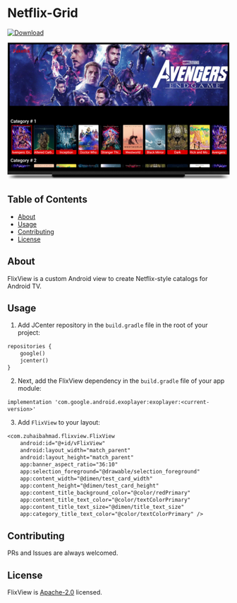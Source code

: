 # Netflix-Grid

[ ![Download](https://api.bintray.com/packages/xuhaibahmad/maven/FlixView/images/download.svg) ](https://bintray.com/xuhaibahmad/maven/FlixView/_latestVersion)

![Banner](screenshot.png)

## Table of Contents

- [About](#about)
- [Usage](#usage)
- [Contributing](#contributing)
- [License](#license)

## About

FlixView is a custom Android view to create Netflix-style catalogs for Android TV.

## Usage

1. Add JCenter repository in the `build.gradle` file in the root of your project:

```
repositories {
    google()
    jcenter()
}
```

2. Next, add the FlixView dependency in the `build.gradle` file of your app module:

```
implementation 'com.google.android.exoplayer:exoplayer:<current-version>'
```

3. Add `FlixView` to your layout:

```
<com.zuhaibahmad.flixview.FlixView
    android:id="@+id/vFlixView"
    android:layout_width="match_parent"
    android:layout_height="match_parent"
    app:banner_aspect_ratio="36:10"
    app:selection_foreground="@drawable/selection_foreground"
    app:content_width="@dimen/test_card_width"
    app:content_height="@dimen/test_card_height"
    app:content_title_background_color="@color/redPrimary"
    app:content_title_text_color="@color/textColorPrimary"
    app:content_title_text_size="@dimen/title_text_size"
    app:category_title_text_color="@color/textColorPrimary" />
```

## Contributing

PRs and Issues are always welcomed.

## License

FlixView is [Apache-2.0](http://www.apache.org/licenses/LICENSE-2.0.txt) licensed.
